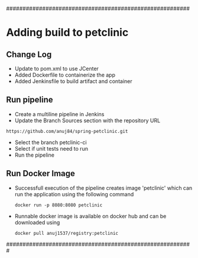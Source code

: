 
########################################################
# Adding build to petclinic

## Change Log
* Update to pom.xml to use JCenter
* Added Dockerfile to containerize the app
* Added Jenkinsfile to build artifact and container

## Run pipeline
* Create a multiline pipeline in Jenkins
* Update the Branch Sources section with the repository URL
```
https://github.com/anuj84/spring-petclinic.git
```
* Select the branch petclinic-ci
* Select if unit tests need to run
* Run the pipeline

## Run Docker Image

* Successfull execution of the pipeline creates image 'petclinic' which can run the application using the following command
    ```
    docker run -p 8080:8080 petclinic
    ```
* Runnable docker image is available on docker hub and can be downloaded using 
    ```
    docker pull anuj1537/registry:petclinic
    ```

#########################################################